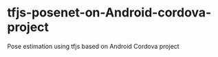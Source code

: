 # tfjs-posenet-on-Android-cordova-project
Pose estimation using tfjs based on Android Cordova project

